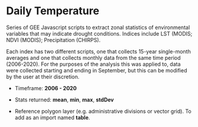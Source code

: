 # Daily Temperature

Series of GEE Javascript scripts to extract zonal statistics of environmental variables that may indicate drought conditions. Indices include LST (MODIS; NDVI (MODIS); Precipitation (CHIRPS).

Each index has two different scripts, one that collects 15-year single-month averages and one that collects monthly data from the same time period (2006-2020). For the purposes of the analysis this was applied to, data were collected starting and ending in September, but this can be modified by the user at their discretion.

- Timeframe: **2006 - 2020**
- Stats returned: **mean**, **min**, **max**, **stdDev**

- Reference polygon layer (e.g. administrative divisions or vector grid). To add as an import named **table**.
